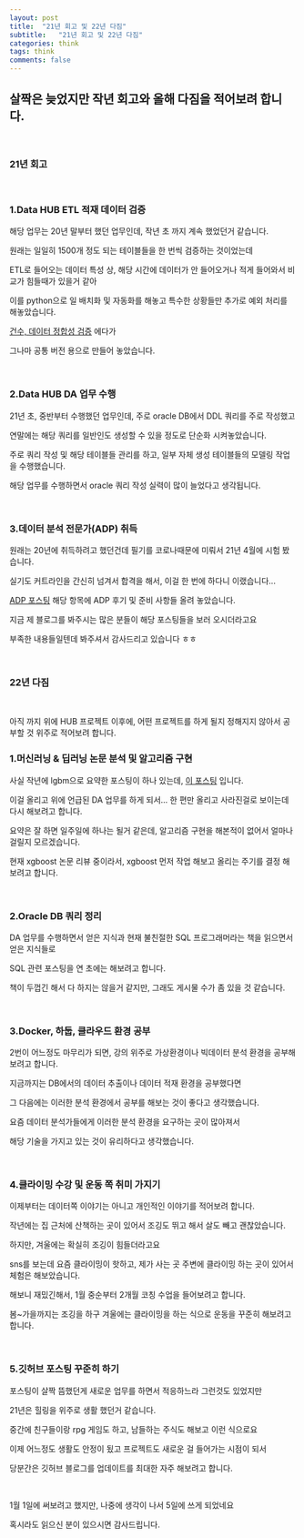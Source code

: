 ```yaml
---
layout: post
title:  "21년 회고 및 22년 다짐"
subtitle:   "21년 회고 및 22년 다짐"
categories: think
tags: think
comments: false
---
```


## 살짝은 늦었지만 작년 회고와 올해 다짐을 적어보려 합니다.

<br/>

### 21년 회고

<br/>

### 1.Data HUB ETL 적재 데이터 검증

해당 업무는 20년 말부터 했던 업무인데, 작년 초 까지 계속 했었던거 같습니다.

원래는 일일히 1500개 정도 되는 테이블들을 한 번씩 검증하는 것이었는데

ETL로 들어오는 데이터 특성 상, 해당 시간에 데이터가 안 들어오거나 적게 들어와서 비교가 힘들때가 있을거 같아

이를 python으로 일 배치화 및 자동화를 해놓고 특수한 상황들만 추가로 예외 처리를 해놓았습니다.

[건수, 데이터 정합성 검증](https://github.com/bluemumin/python_another_db_check) 에다가

그나마 공통 버전 용으로 만들어 놓았습니다.

<br/>

### 2.Data HUB DA 업무 수행

21년 초, 중반부터 수행했던 업무인데, 주로 oracle DB에서 DDL 쿼리를 주로 작성했고

연말에는 해당 쿼리를 일반인도 생성할 수 있을 정도로 단순화 시켜놓았습니다.

주로 쿼리 작성 및 해당 테이블들 관리를 하고, 일부 자체 생성 테이블들의 모델링 작업을 수행했습니다.

해당 업무를 수행하면서 oracle 쿼리 작성 실력이 많이 늘었다고 생각됩니다.

<br/>

### 3.데이터 분석 전문가(ADP) 취득

원래는 20년에 취득하려고 했던건데 필기를 코로나때문에 미뤄서 21년 4월에 시험 봤습니다.

실기도 커트라인을 간신히 넘겨서 합격을 해서, 이걸 한 번에 하다니 이랬습니다...

[ADP 포스팅](https://bluemumin.github.io/category/adp/) 해당 항목에 ADP 후기 및 준비 사항들 올려 놓았습니다.

지금 제 블로그를 봐주시는 많은 분들이 해당 포스팅들을 보러 오시더라고요

부족한 내용들일텐데 봐주셔서 감사드리고 있습니다 ㅎㅎ

<br/>

### 22년 다짐

<br/>

아직 까지 위에 HUB 프로젝트 이후에, 어떤 프로젝트를 하게 될지 정해지지 않아서 공부할 것 위주로 적어보려 합니다.

### 1.머신러닝 & 딥러닝 논문 분석 및 알고리즘 구현

사실 작년에 lgbm으로 요약한 포스팅이 하나 있는데, [이 포스팅](https://bluemumin.github.io/review/2021/04/11/Review-onepicturelgbm/) 입니다.

이걸 올리고 위에 언급된 DA 업무를 하게 되서... 한 편만 올리고 사라진걸로 보이는데 다시 해보려고 합니다.

요약은 잘 하면 일주일에 하나는 될거 같은데, 알고리즘 구현을 해본적이 없어서 얼마나 걸릴지 모르겠습니다.

현재 xgboost 논문 리뷰 중이라서, xgboost 먼저 작업 해보고 올리는 주기를 결정 해보려고 합니다.

<br/>

### 2.Oracle DB 쿼리 정리

DA 업무를 수행하면서 얻은 지식과 현재 불친절한 SQL 프로그래머라는 책을 읽으면서 얻은 지식들로

SQL 관련 포스팅을 연 초에는 해보려고 합니다.

책이 두껍긴 해서 다 하지는 않을거 같지만, 그래도 게시물 수가 좀 있을 것 같습니다.

<br/>

### 3.Docker, 하둡, 클라우드 환경 공부

2번이 어느정도 마무리가 되면, 강의 위주로 가상환경이나 빅데이터 분석 환경을 공부해보려고 합니다.

지금까지는 DB에서의 데이터 추출이나 데이터 적재 환경을 공부했다면

그 다음에는 이러한 분석 환경에서 공부를 해보는 것이 좋다고 생각했습니다.

요즘 데이터 분석가들에게 이러한 분석 환경을 요구하는 곳이 많아져서

해당 기술을 가지고 있는 것이 유리하다고 생각했습니다.

<br/>

### 4.클라이밍 수강 및 운동 쪽 취미 가지기

이제부터는 데이터쪽 이야기는 아니고 개인적인 이야기를 적어보려 합니다.

작년에는 집 근처에 산책하는 곳이 있어서 조깅도 뛰고 해서 살도 빼고 괜찮았습니다.

하지만, 겨울에는 확실히 조깅이 힘들더라고요

sns를 보는데 요즘 클라이밍이 핫하고, 제가 사는 곳 주변에 클라이밍 하는 곳이 있어서 체험은 해보았습니다.

해보니 재밌긴해서, 1월 중순부터 2개월 코칭 수업을 들어보려고 합니다.

봄~가을까지는 조깅을 하구 겨울에는 클라이밍을 하는 식으로 운동을 꾸준히 해보려고 합니다.

<br/>

### 5.깃허브 포스팅 꾸준히 하기

포스팅이 살짝 뜸했던게 새로운 업무를 하면서 적응하느라 그런것도 있었지만

21년은 힐링을 위주로 생활 했던거 같습니다.

중간에 친구들이랑 rpg 게임도 하고, 남들하는 주식도 해보고 이런 식으로요

이제 어느정도 생활도 안정이 됬고 프로젝트도 새로운 걸 들어가는 시점이 되서

당분간은 깃허브 블로그를 업데이트를 최대한 자주 해보려고 합니다.

<br/>

1월 1일에 써보려고 했지만, 나중에 생각이 나서 5일에 쓰게 되었네요

혹시라도 읽으신 분이 있으시면 감사드립니다.